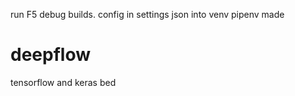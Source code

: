 run
F5 debug builds. config in settings json into venv
pipenv made

# deepflow
tensorflow and keras bed
